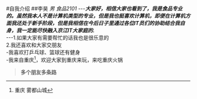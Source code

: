 #自我介绍
##李昊 *男* *食品2101*
---***大家好，相信大家也看到了，我是食品专业的。虽然我本人不是计算机类型的专业，但是我也挺喜欢计算机，即便在计算机方面我还处于新手阶段，但是我相信在今后日子里通过各位IT员们的协助结合我自身，我一定能尽快融入京江IT大家庭的.***    
---1.如果大家有需要帮忙的话我也是很乐意的    
2.我还喜欢和大家交朋友    
-我喜欢打乒乓球、篮球还有健身    
-我来自重庆[^1]，欢迎大家到重庆来玩，来吃重庆火锅
>**多个朋友多条路**    
[^1]:重庆 雾都山城